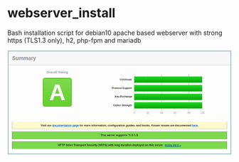 # webserver_install
Bash installation script for debian10 apache based webserver with strong https (TLS1.3 only), h2, php-fpm and mariadb

![SSL Report](https://raw.githubusercontent.com/MystixCode/webserver_install/master/ssl_report.png)
